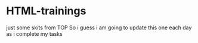 # HTML-trainings
just some skits from TOP
So i guess i am going to update this one each day as i complete my tasks